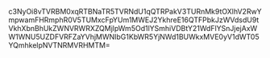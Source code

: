 c3NyOi8vTVRBM0xqRTBNaTR5TVRNdU1qQTRPakV3TURnMk9tOXlhV2RwYmpwamFHRmphR0V5TUMxcFpYUm1MWEJ2YkhreE16QTFPbkJzWVdsdU9tVkhXbnBhUkZWNVRWRXZQMjlpWm5Od1lYSmhiVDBtY21WdFlYSnJjejAxWW1WNU5UZDFVRFZaYVhjMWNIbG1KbWR5YjNWd1BUWkxMVE0yV1dWT05YQmhkelpNVTNRMVRHMTM=
